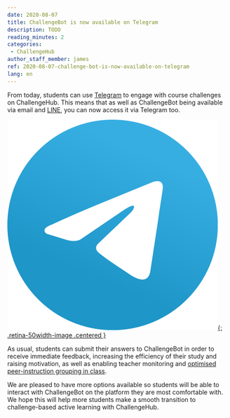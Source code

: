 ```yaml
---
date: 2020-08-07
title: ChallengeBot is now available on Telegram
description: TODO
reading_minutes: 2
categories:
 - ChallengeHub
author_staff_member: james
ref: 2020-08-07-challenge-bot-is-now-available-on-telegram
lang: en
---
```


From today, students can use [Telegram](https://telegram.org) to engage with course challenges on ChallengeHub.
This means that as well as ChallengeBot being available via email and [LINE](https://line.me/en/), you can now access it via Telegram too.

[![Telegram](/images/blog/2020-08-07-telegram.svg){: .retina-50width-image .centered }](https://telegram.org)

As usual, students can submit their answers to ChallengeBot in order to receive immediate feedback, increasing the efficiency of their study and raising motivation, as well as enabling teacher monitoring and [optimised peer-instruction grouping in class]( /2020/04/10/announcing-study-teams/ ).

We are pleased to have more options available so students will be able to interact with ChallengeBot on the platform they are most comfortable with.
We hope this will help more students make a smooth transition to challenge-based active learning with ChallengeHub.

